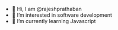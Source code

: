 - 👋 Hi, I am @rajeshprathaban
- 👀 I’m interested in software development
- 🌱 I’m currently learning Javascript

<!---
rajeshprathaban/rajeshprathaban is a ✨ special ✨ repository because its `README.md` (this file) appears on your GitHub profile.
You can click the Preview link to take a look at your changes.
--->
